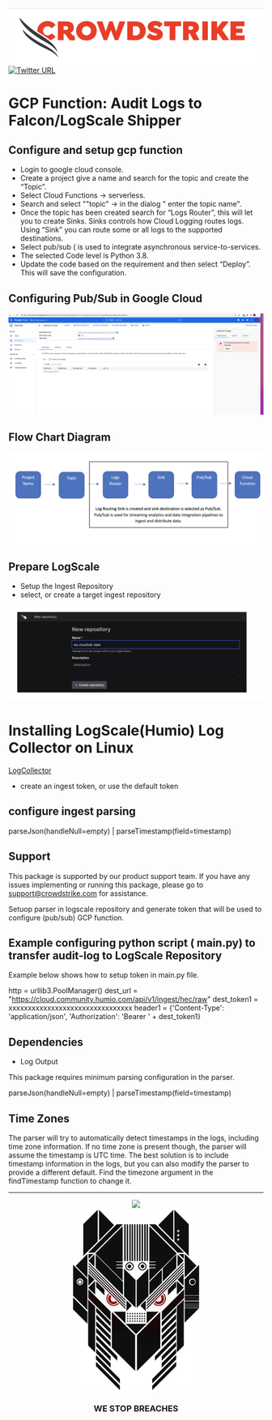 
![CrowdStrike-logo](image/Crowdstrike1.png)
[![Twitter URL](https://img.shields.io/twitter/url?label=Follow%20%40CrowdStrike&style=social&url=https%3A%2F%2Ftwitter.com%2FCrowdStrike)](https://twitter.com/CrowdStrike)<br/>

# GCP Function: Audit Logs to Falcon/LogScale Shipper



## Configure and setup gcp function

- Login to google cloud console.
- Create a project give a name and search for the topic and create the  “Topic”.
- Select Cloud Functions -> serverless.
- Search  and select ""topic" ->  in the dialog " enter the topic name".
- Once the topic has been created search for “Logs Router”, this will let you to create Sinks.  Sinks controls how Cloud Logging routes logs. Using “Sink” you can route some or all logs to the supported destinations.
- Select pub/sub  ( is used to integrate  asynchronous service-to-services.
- The selected Code level is Python 3.8.
- Update the code based on the requirement and then select “Deploy”. This will save the configuration.

##  Configuring Pub/Sub in Google Cloud
![Pub-Sub](image/Pub-Sub-configuration.png)

## Flow Chart  Diagram 
![Flow](image/Log-Routing-Sink.png) 

## Prepare LogScale
- Setup the Ingest Repository
- select, or create a target ingest repository

![Repository](image/newRepository.png)

# Installing LogScale(Humio) Log Collector on Linux 

[LogCollector](https://library.humio.com/humio-server/log-shippers-log-collector-install-linux.html)

- create an ingest token, or use the default token

## configure ingest parsing

parseJson(handleNull=empty) | parseTimestamp(field=timestamp)



## Support

This package is supported by our product support team. If you have any issues implementing or running this package, please go to support@crowdstrike.com for assistance.


Setuop parser in logscale repository and generate token that will be used to configure (pub/sub) GCP function.

## Example configuring python script ( main.py)  to transfer audit-log  to LogScale Repository

Example below shows how to setup token in main.py file.

http = urllib3.PoolManager()
dest_url = "https://cloud.community.humio.com/api/v1/ingest/hec/raw"
dest_token1 = xxxxxxxxxxxxxxxxxxxxxxxxxxxxxxxx
header1 = {'Content-Type': 'application/json', 'Authorization': 'Bearer ' + dest_token1}


## Dependencies
- Log Output

This package requires minimum  parsing configuration in the parser.

parseJson(handleNull=empty) | parseTimestamp(field=timestamp)


## Time Zones
The parser will try to automatically detect timestamps in the logs, including time zone information. If no time zone is present though, the parser will assume the timestamp is UTC time. The best solution is to include timestamp information in the logs, but you can also modify the parser to provide a different default. Find the timezone argument in the findTimestamp function to change it.


---

<p align="center"><img src="https://raw.githubusercontent.com/CrowdStrike/AWS-Kinesis-Falcon-Logscale-Lambda-Integration/main/image/cs-logo-footer.png"><BR/><img width="250px" src="https://raw.githubusercontent.com/CrowdStrike/AWS-Kinesis-Falcon-Logscale-Lambda-Integration/main/docs/assets/adversary-red-eyes.png"></p>
<h3><p align="center">WE STOP BREACHES</p></h3>



